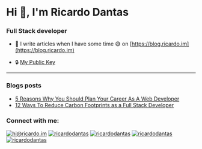 <h1 align="left">Hi 👋, I'm Ricardo Dantas</h1>
<h3 align="left">Full Stack developer</h3>


- 📝 I write articles when I have some time 😅 on [https://blog.ricardo.im](https://blog.ricardo.im)

- 🔒 [My Public Key](https://keys.openpgp.org/search?q=hi@ricardo.im) <br>


***

### Blogs posts
<!-- BLOG-POST-LIST:START -->
- [5 Reasons Why You Should Plan Your Career As A Web Developer](https://dev.to/ricardodantas/5-reasons-why-you-should-plan-your-career-as-a-web-developer-2p8e)
- [12 Ways To Reduce Carbon Footprints as a Full Stack Developer](https://dev.to/ricardodantas/12-ways-to-reduce-carbon-footprints-as-a-full-stack-developer-imh)
<!-- BLOG-POST-LIST:END -->

<h3 align="left">Connect with me:</h3>

<p align="left">
<a href="mailto:hi@ricardo.im"><img src="https://img.shields.io/badge/email-hi%40ricardo.im-blue?style=for-the-badge&logo=Gmail" alt="hi@ricardo.im" /></a> <a href="https://twitter.com/ricardodantas" target="blank"><img src="https://img.shields.io/twitter/follow/ricardodantas?logo=twitter&style=for-the-badge" alt="ricardodantas" /></a> <a href="https://linkedin.com/in/rdantas" target="blank"><img src="https://img.shields.io/badge/linkedin-%2Frdantas-blue?logo=linkedin&style=for-the-badge" alt="ricardodantas" /></a> <a href="https://medium.com/@ricardodantas" target="blank"><img src="https://img.shields.io/badge/medium-ricardodantas-blue?logo=medium&style=for-the-badge" alt="ricardodantas" /></a>  <a href="https://dev.to/ricardodantas" target="blank"><img src="https://img.shields.io/badge/devto-ricardodantas-blue?logo=dev.to&style=for-the-badge" alt="ricardodantas" /></a>
</p>
